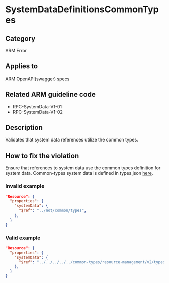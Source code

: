 # SystemDataDefinitionsCommonTypes

## Category

ARM Error

## Applies to

ARM OpenAPI(swagger) specs

## Related ARM guideline code

- RPC-SystemData-V1-01
- RPC-SystemData-V1-02

## Description

Validates that system data references utilize the common types.

## How to fix the violation

Ensure that references to system data use the common types definition for system data. Common-types system data is
defined in types.json [here](https://github.com/Azure/azure-rest-api-specs/blob/main/specification/common-types/resource-management/).

### Invalid example

```json
"Resource": {
  "properties": {
    "systemData": {
      "$ref": "../not/common/types",
    },
  }
}
```

### Valid example

```json
"Resource": {
  "properties": {
    "systemData": {
      "$ref": "../../../../../common-types/resource-management/v2/types.json#/definitions/systemData",
    },
  }
}
```
